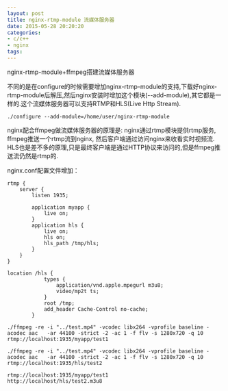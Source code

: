 ```yaml
---
layout: post
title: nginx-rtmp-module 流媒体服务器
date: 2015-05-28 20:20:20
categories:
- c/c++
- nginx
tags:
---
```

nginx-rtmp-module+ffmpeg搭建流媒体服务器

不同的是在configure的时候需要增加nginx-rtmp-module的支持,下载好nginx-rtmp-module后解压,然后nginx安装时增加这个模块(--add-module),其它都是一样的.这个流媒体服务器可以支持RTMP和HLS(Live Http Stream).

```
./configure --add-module=/home/user/nginx-rtmp-module
```

nginx配合ffmpeg做流媒体服务器的原理是: nginx通过rtmp模块提供rtmp服务, ffmpeg推送一个rtmp流到nginx, 然后客户端通过访问nginx来收看实时视频流. HLS也是差不多的原理,只是最终客户端是通过HTTP协议来访问的,但是ffmpeg推送流仍然是rtmp的.

nginx.conf配置文件增加：
```
rtmp {  
    server {  
        listen 1935;  
  
        application myapp {  
            live on;  
        }  
        application hls {  
            live on;  
            hls on;  
            hls_path /tmp/hls;  
        }  
    }  
} 

location /hls {  
            types {  
                application/vnd.apple.mpegurl m3u8;  
                video/mp2t ts;  
            }  
            root /tmp;  
            add_header Cache-Control no-cache;  
        }  
```

```
./ffmpeg -re -i "../test.mp4" -vcodec libx264 -vprofile baseline -acodec aac   -ar 44100 -strict -2 -ac 1 -f flv -s 1280x720 -q 10 rtmp://localhost:1935/myapp/test1

./ffmpeg -re -i "../test.mp4" -vcodec libx264 -vprofile baseline -acodec aac   -ar 44100 -strict -2 -ac 1 -f flv -s 1280x720 -q 10 rtmp://localhost:1935/hls/test2
```

```
rtmp://localhost:1935/myapp/test1
http://localhost/hls/test2.m3u8
```
